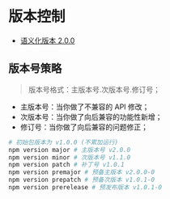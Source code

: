 # 版本控制

- [语义化版本 2.0.0](https://semver.org/lang/zh-CN/)

## 版本号策略

> 版本号格式：主版本号.次版本号.修订号；

- 主版本号：当你做了不兼容的 API 修改；
- 次版本号：当你做了向后兼容的功能性新增；
- 修订号：当你做了向后兼容的问题修正；

```sh
# 初始包版本为 v1.0.0 (不累加运行)
npm version major # 主版本号 v2.0.0
npm version minor # 次版本号 v1.1.0
npm version patch # 补丁号 v1.0.1
npm version premajor # 预备主版本 v2.0.0-0
npm version prepatch # 预备次版本 v1.0.1-0
npm version prerelease # 预发布版本 v1.0.1-0
```
